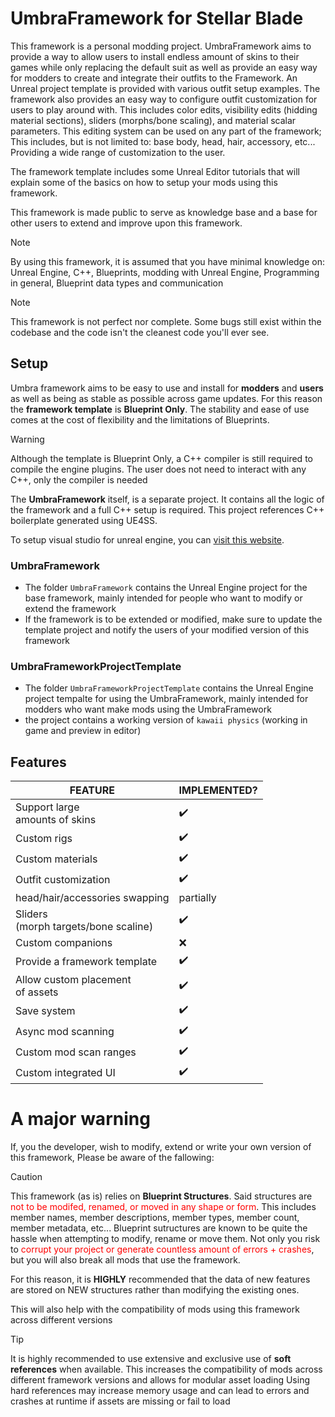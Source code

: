 # UmbraFramework for Stellar Blade

This framework is a personal modding project. UmbraFramework aims to provide a way to allow users to install endless amount of skins to their games while only replacing the default suit as well as provide an easy way for modders to create and integrate their outfits to the Framework.
An Unreal project template is provided with various outfit setup examples.
The framework also provides an easy way to configure outfit customization for users to play around with. This includes color edits, visibility edits (hidding material sections), sliders (morphs/bone scaling), and material scalar parameters. This editing system can be used on any part of the framework; This includes, but is not limited to: base body, head, hair, accessory, etc...
Providing a wide range of customization to the user.

The framework template includes some Unreal Editor tutorials that will explain some of the basics on how to setup your mods using this framework.

This framework is made public to serve as knowledge base and a base for other users to extend and improve upon this framework.

> [!NOTE]
> By using this framework, it is assumed that you have minimal knowledge on: Unreal Engine, C++, Blueprints, modding with Unreal Engine, Programming in general, Blueprint data types and communication

> [!NOTE]
> This framework is not perfect nor complete. Some bugs still exist within the codebase and the code isn't the cleanest code you'll ever see.

## Setup

Umbra framework aims to be easy to use and install for **modders** and **users** as well as being as stable as possible across game updates. For this reason the **framework template** is **Blueprint Only**. The stability and ease of use comes at the cost of flexibility and the limitations of Blueprints.

> [!WARNING]
> Although the template is Blueprint Only, a C++ compiler is still required to compile the engine plugins.
> The user does not need to interact with any C++, only the compiler is needed

The **UmbraFramework** itself, is a separate project. It contains all the logic of the framework and a full C++ setup is required. This project references C++ boilerplate generated using UE4SS.

To setup visual studio for unreal engine, you can [visit this website](https://dev.epicgames.com/documentation/en-us/unreal-engine/setting-up-visual-studio-for-unreal-engine?application_version=4.27).

### UmbraFramework

- The folder `UmbraFramework` contains the Unreal Engine project for the base framework, mainly intended for people who want to modify or extend the framework
- If the framework is to be extended or modified, make sure to update the template project and notify the users of your modified version of this framework

### UmbraFrameworkProjectTemplate

- The folder `UmbraFrameworkProjectTemplate` contains the Unreal Engine project tempalte for using the UmbraFramework, mainly intended for modders who want make mods using the UmbraFramework
- the project contains a working version of `kawaii physics` (working in game and preview in editor)

## Features

| FEATURE                                   | IMPLEMENTED? |
|-------------------------------------------|--------------|
| Support large <br/> amounts of skins      | ✔️           |
| Custom rigs                               | ✔️           |
| Custom materials                          | ✔️           |
| Outfit customization                      | ✔️           |
| head/hair/accessories swapping            | partially    |
| Sliders <br/>(morph targets/bone scaline) | ✔️           |
| Custom companions                         | ❌            |
| Provide a framework template              | ✔️           |
| Allow custom placement <br/>of assets     | ✔️           |
| Save system                               | ✔️           |
| Async mod scanning                        | ✔️           |
| Custom mod scan ranges                    | ✔️           |
| Custom integrated UI                      | ✔️           |

# A major warning

If, you the developer, wish to modify, extend or write your own version of this framework, Please be aware of the fallowing:

> [!CAUTION]
> This framework (as is) relies on **Blueprint Structures**. Said structures are <span style="color:red">not to be modifed, renamed, or moved in any shape or form</span>. This includes member names, member descriptions, member types, member count, member metadata, etc... Blueprint sutructures are known to be quite the hassle when attempting to modify, rename or move them. Not only you risk to <span style="color:red">corrupt your project or generate countless amount of errors + crashes</span>, but you will also break all mods that use the framework.
>
> For this reason, it is **HIGHLY** recommended that the data of new features are stored on NEW structures rather than modifying the existing ones.
>
> This will also help with the compatibility of mods using this framework across different versions

> [!TIP]
> It is highly recommended to use extensive and exclusive use of **soft references** when available.
> This increases the compatibility of mods across different framework versions and allows for modular asset loading
> Using hard references may increase memory usage and can lead to errors and crashes at runtime if assets are missing or fail to load 

